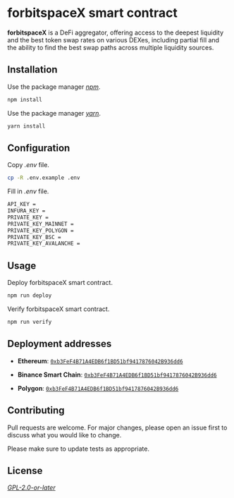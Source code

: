 # forbitspaceX smart contract

**forbitspaceX** is a DeFi aggregator, offering access to the deepest liquidity and the best token swap rates on various DEXes, including partial fill and the ability to find the best swap paths across multiple liquidity sources.

## Installation

Use the package manager *[npm](https://nodejs.org/en/download/)*.

```bash
npm install
```

Use the package manager *[yarn](https://yarnpkg.com/getting-started/install)*.

```bash
yarn install
```

## Configuration

Copy *.env* file.

```bash
cp -R .env.example .env
```

Fill in *.env* file.

```bash
API_KEY =
INFURA_KEY = 
PRIVATE_KEY =
PRIVATE_KEY_MAINNET =
PRIVATE_KEY_POLYGON =
PRIVATE_KEY_BSC =
PRIVATE_KEY_AVALANCHE =
```

## Usage

Deploy forbitspaceX smart contract.

```bash
npm run deploy
```

Verify forbitspaceX smart contract.

```bash
npm run verify
```

## Deployment addresses

- **Ethereum**: [`0xb3FeF4B71A4EDB6f1BD51bf9417876042B936dd6`](https://etherscan.io/address/0xb3FeF4B71A4EDB6f1BD51bf9417876042B936dd6#code)

- **Binance Smart Chain**: [`0xb3FeF4B71A4EDB6f1BD51bf9417876042B936dd6`](https://bscscan.com/address/0xb3FeF4B71A4EDB6f1BD51bf9417876042B936dd6#code)

- **Polygon**: [`0xb3FeF4B71A4EDB6f1BD51bf9417876042B936dd6`](https://polygonscan.com/address/0xb3FeF4B71A4EDB6f1BD51bf9417876042B936dd6#code)

## Contributing
Pull requests are welcome. For major changes, please open an issue first to discuss what you would like to change.

Please make sure to update tests as appropriate.

## License
*[GPL-2.0-or-later](https://spdx.org/licenses/GPL-2.0-or-later.html)*
